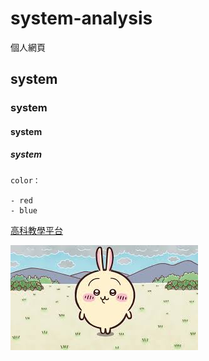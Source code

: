 # system-analysis
個人網頁
## system
### system
#### system
##### system

```
color：

- red
- blue

```
[高科教學平台](https://elearning.nkust.edu.tw/moocs/#/home)

![ha](images.jpg "ha")
